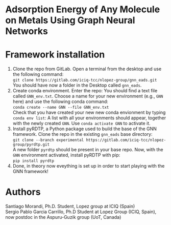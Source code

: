 # Adsorption Energy of Any Molecule on Metals Using Graph Neural Networks

# Framework installation

1. Clone the repo from GitLab. Open a terminal from the desktop and use the following command:  
    `git clone https://gitlab.com/iciq-tcc/nlopez-group/gnn_eads.git`  
You should have now a folder in the Desktop called ``gnn_eads``.  
2. Create conda environment. Enter the repo: You should find a text file called `GNN_env.txt`. Choose a name for your new environment (e.g., `GNN` here) and use the following conda command:  
    `conda create --name GNN --file GNN_env.txt`  
Check that you have created your new new conda envionment by typing `conda env list`: A list with all your environments should appear, together with the newly created `GNN`. Use `conda activate GNN` to activate it.  
3. Install pyRDTP, a Python package used to build the base of the GNN framework. Clone the repo in the existing `gnn_eads` base directory:  
    `git clone --branch experimental https://gitlab.com/iciq-tcc/nlopez-group/pyrdtp.git`  
A new folder `pyrdtp` should be present in your base repo. Now, with the `GNN` environment activated, install pyRDTP with pip:  
    `pip install pyrdtp`  
4. Done, in theory now eveything is set up in order to start playing with the GNN framework!  

# Authors

Santiago Morandi, Ph.D. Student, Lopez group at ICIQ (Spain)  
Sergio Pablo Garcia Carrillo, Ph.D Student at Lopez Group (ICIQ, Spain), now postdoc in the Aspuru-Guzik group (UoT, Canada)  

